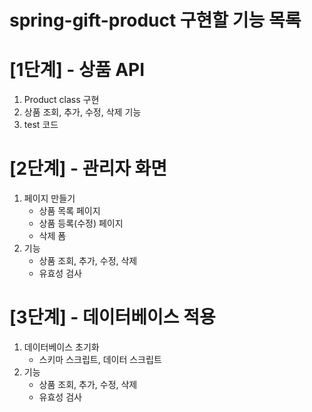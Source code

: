 # spring-gift-product 구현할 기능 목록

# [1단계] - 상품 API

1. Product class 구현
2. 상품 조회, 추가, 수정, 삭제 기능
3. test 코드 

# [2단계] - 관리자 화면
1. 페이지 만들기
   - 상품 목록 페이지
   - 상품 등록(수정) 페이지
   - 삭제 폼
2. 기능 
    - 상품 조회, 추가, 수정, 삭제
    - 유효성 검사

# [3단계] - 데이터베이스 적용
1. 데이터베이스 초기화
   - 스키마 스크립트, 데이터 스크립트
2. 기능
   - 상품 조회, 추가, 수정, 삭제
   - 유효성 검사

